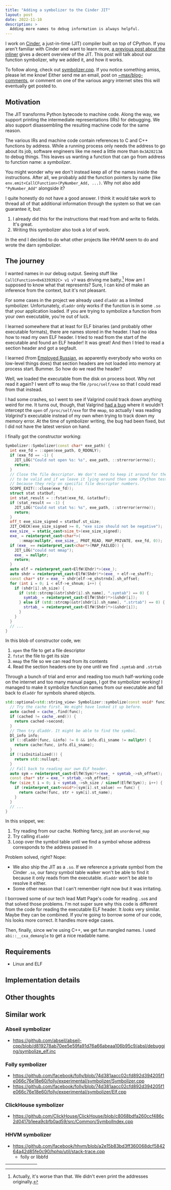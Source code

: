 ```yaml
---
title: "Adding a symbolizer to the Cinder JIT"
layout: post
date: 2022-11-10
description: >
  Adding more names to debug information is always helpful.
---
```


I work on [Cinder](https://github.com/facebookincubator/cinder), a just-in-time
(JIT) compiler built on top of CPython. If you aren't familiar with Cinder and
want to learn more, [a previous post about the
inliner](/blog/cinder-jit-inliner/) gives a decent overview of the JIT. This
post will talk about our function symbolizer, why we added it, and how it
works.

To follow along, check out [symbolizer.cpp][symbolizer.cpp]. If you notice
something amiss, please let me know! Either send me an email, post on
[~max/blog-comments](https://lists.sr.ht/~max/blog-comments), or comment on one
of the various angry internet sites this will eventually get posted to.

[symbolizer.cpp]: https://github.com/facebookincubator/cinder/blob/ab2f6b5ca5274bbdd632b658cdce7de2274bfc56/Jit/symbolizer.cpp

## Motivation

The JIT transforms Python bytecode to machine code. Along the way, we support
printing the intermediate representations (IRs) for debugging. We also support
disassembling the resulting machine code for the same reason.

The various IRs and machine code contain references to C and C++ functions by
address. While a running process only needs the address to go about its job,
software engineers like me need a little more than `0x3A28213A` to debug
things. This leaves us wanting a function that can go from address to function
name: a *symbolizer*.

You might wonder why we don't instead keep all of the names inside the
instructions. After all, we probably add the function pointers by name (like
`env.emit<CallCFunction>(PyNumber_Add, ...)`. Why not also add `"PyNumber_Add"`
alongside it?

I quite honestly do not have a good answer. I think it would take work to
thread all of that additional information through the system so that we can
guarantee it, but:

1. I already did this for the instructions that read from and write to fields.
   It's great.
2. Writing this symbolizer also took a lot of work.

In the end I decided to do what other projects like HHVM seem to do and wrote
the darn symbolizer.

## The journey

I wanted names in our debug output. Seeing stuff like
`CallCFunction<0x6339392C> v1 v7` was driving me batty.[^addresses] How am I
supposed to know what that represents? Sure, I can kind of make an inference
from the context, but it's not pleasant.

[^addresses]: Actually, it's worse than that. We didn't even print the
    addresses originally.

For some cases in the project we already used `dladdr` as a limited symbolizer.
Unfortunately, `dladdr` only works if the function is in some `.so` that your
application loaded. If you are trying to symbolize a function from your own
executable, you're out of luck.

I learned somewhere that at least for ELF binaries (and probably other
executable formats), there are names stored in the header. I had no idea how to
read my own ELF header. I tried to read from the start of the executable and
found an ELF header! It was great! And then I tried to read a section header
and got a segfault.

I learned (from [Employed Russian][employed-russian], as apparently
everybody who works on low-level things does) that section headers are not
loaded into memory at process start. Bummer. So how do we read the header?

[employed-russian]: https://stackoverflow.com/users/50617/employed-russian

Well, we loaded the executable from the disk on process boot. Why not read it
again? I went off to `mmap` the file `/proc/self/exe` so that I could read from
that instead.

I had some crashes, so I went to see if Valgrind could track down anything
weird for me. It turns out, though, that Valgrind [had a bug][valgrind-bug]
where it wouldn't intercept the `open` of `/proc/self/exe` for the `mmap`, so
actually I was reading *Valgrind's* executable instead of my own when trying to
track down my memory error. At the time of symbolizer writing, the bug had been
fixed, but I did not have the latest version on hand.

[valgrind-bug]: https://bugzilla.redhat.com/show_bug.cgi?id=1925786

I finally got the constructor working:

```c++
Symbolizer::Symbolizer(const char* exe_path) {
  int exe_fd = ::open(exe_path, O_RDONLY);
  if (exe_fd == -1) {
    JIT_LOG("Could not open %s: %s", exe_path, ::strerror(errno));
    return;
  }
  // Close the file descriptor. We don't need to keep it around for the mapping
  // to be valid and if we leave it lying around then some CPython tests fail
  // because they rely on specific file descriptor numbers.
  SCOPE_EXIT(::close(exe_fd));
  struct stat statbuf;
  int stat_result = ::fstat(exe_fd, &statbuf);
  if (stat_result == -1) {
    JIT_LOG("Could not stat %s: %s", exe_path, ::strerror(errno));
    return;
  }
  off_t exe_size_signed = statbuf.st_size;
  JIT_CHECK(exe_size_signed >= 0, "exe size should not be negative");
  exe_size_ = static_cast<size_t>(exe_size_signed);
  exe_ = reinterpret_cast<char*>(
      ::mmap(nullptr, exe_size_, PROT_READ, MAP_PRIVATE, exe_fd, 0));
  if (exe_ == reinterpret_cast<char*>(MAP_FAILED)) {
    JIT_LOG("could not mmap");
    exe_ = nullptr;
    return;
  }
  auto elf = reinterpret_cast<ElfW(Ehdr)*>(exe_);
  auto shdr = reinterpret_cast<ElfW(Shdr)*>(exe_ + elf->e_shoff);
  const char* str = exe_ + shdr[elf->e_shstrndx].sh_offset;
  for (int i = 0; i < elf->e_shnum; i++) {
    if (shdr[i].sh_size) {
      if (std::strcmp(&str[shdr[i].sh_name], ".symtab") == 0) {
        symtab_ = reinterpret_cast<ElfW(Shdr)*>(&shdr[i]);
      } else if (std::strcmp(&str[shdr[i].sh_name], ".strtab") == 0) {
        strtab_ = reinterpret_cast<ElfW(Shdr)*>(&shdr[i]);
      }
    }
  }
  // ...
}
```

In this blob of constructor code, we:

1. `open` the file to get a file descriptor
2. `fstat` the file to get its size
3. `mmap` the file so we can read from its contents
4. Read the section headers one by one until we find `.symtab` and `.strtab`

Through a bunch of trial and error and reading too much half-working code on
the internet and too many manual pages, I got the symbolizer working! I managed
to make it symbolize function names from our executable and fall back to
`dladdr` for symbols shared objects.

```c++
std::optional<std::string_view> Symbolizer::symbolize(const void* func) {
  // Try the cache first. We might have looked it up before.
  auto cached = cache_.find(func);
  if (cached != cache_.end()) {
    return cached->second;
  }
  // Then try dladdr. It might be able to find the symbol.
  Dl_info info;
  if (::dladdr(func, &info) != 0 && info.dli_sname != nullptr) {
    return cache(func, info.dli_sname);
  }
  if (!isInitialized()) {
    return std::nullopt;
  }
  // Fall back to reading our own ELF header.
  auto sym = reinterpret_cast<ElfW(Sym)*>(exe_ + symtab_->sh_offset);
  const char* str = exe_ + strtab_->sh_offset;
  for (size_t i = 0; i < symtab_->sh_size / sizeof(ElfW(Sym)); i++) {
    if (reinterpret_cast<void*>(sym[i].st_value) == func) {
      return cache(func, str + sym[i].st_name);
    }
  }
  // ...
}
```

In this snippet, we:

1. Try reading from our cache. Nothing fancy, just an `unordered_map`
2. Try calling `dladdr`
3. Loop over the symbol table until we find a symbol whose address corresponds
   to the address passed in

Problem solved, right? Nope:

* We also ship the JIT as a `.so`. If we reference a private symbol from the
  Cinder `.so`, our fancy symbol table walker won't be able to find it because
  it only reads from the executable. `dladdr` won't be able to resolve it
  either.
* Some other reason that I can't remember right now but it was irritating.

I borrowed some of our tech lead Matt Page's code for reading `.so`s and that
solved those problems. I'm not super sure why this code is different from the
code for reading the executable ELF header. It *looks* very similar. Maybe they
can be combined. If you're going to borrow some of our code, his looks more
correct. It handles more edge cases.

Then, finally, since we're using C++, we get fun mangled names. I used
`abi::__cxa_demangle` to get a nice readable name.

## Requirements

* Linux and ELF

## Implementation details

## Other thoughts

## Similar work

### Abseil symbolizer

* https://github.com/abseil/abseil-cpp/blob/d819278ab70ee5e59fa91d76a66abeaa106b95c9/absl/debugging/symbolize_elf.inc

### Folly symbolizer

* https://github.com/facebook/folly/blob/74d381aacc02cfd892d394205f1e066c76e18e60/folly/experimental/symbolizer/Symbolizer.cpp
* https://github.com/facebook/folly/blob/74d381aacc02cfd892d394205f1e066c76e18e60/folly/experimental/symbolizer/Elf.cpp

### ClickHouse symbolizer

* https://github.com/ClickHouse/ClickHouse/blob/c8068bdfa260ccf486c2d0417b1eea9cbfb0ad59/src/Common/SymbolIndex.cpp

### HHVM symbolizer

* https://github.com/facebook/hhvm/blob/a2e15b83bd3ff360068dcf584264a42d85fe0c90/hphp/util/stack-trace.cpp
  * folly or libbfd


<hr style="width: 100px;" />
<!-- Footnotes -->
